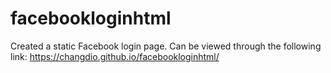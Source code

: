 # facebookloginhtml
Created a static Facebook login page. 
Can be viewed through the following link: https://changdio.github.io/facebookloginhtml/
